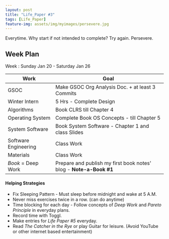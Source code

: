 ```yaml
---
layout: post
title: "Life_Paper #3"
tags: [Life_Paper]
feature-img: assets/img/myimages/persevere.jpg
---
```

Everytime. Why start if not intended to complete? Try again. Persevere.

## Week Plan
Week : Sunday Jan 20 - Saturday Jan 26

|Work|Goal|
|---|---|
|GSOC|Make GSOC Org Analysis Doc. + at least 3 Commits|
|Winter Intern|5 Hrs - Complete Design|
|Algorithms|Book CLRS till Chapter 4|
|Operating System|Complete Book OS Concepts - till Chapter 5|
|System Software|Book System Software - Chapter 1 and class Slides|
|Software Engineering|Class Work|
|Materials|Class Work|
|*Book* = Deep Work|Prepare and publish my first book notes' blog - **Note-a-Book #1**|

#### Helping Strategies
* Fix Sleeping Pattern - Must sleep before midnight and wake at 5 A.M.
* Never miss exercises twice in a row. (can do anytime)
* Time blocking for each day - Follow concepts of *Deep Work* and *Pareto Principle* in everyday plans.
* Record time with Toggl.
* Make entries for *Life Paper #5* everyday.
* Read *The Catcher in the Rye* or play Guitar for leisure. (Avoid YouTube or other internet based entertainment)
